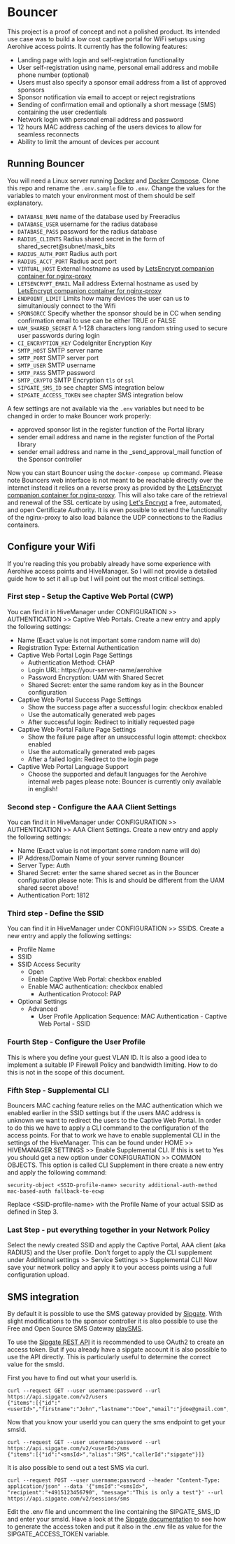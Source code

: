 Bouncer
=======

This project is a proof of concept and not a polished product. Its intended use case was to build a low cost captive portal for WiFi setups using Aerohive access points. It currently has the following features:

* Landing page with login and self-registration functionality
* User self-registration using name, personal email address and mobile phone number (optional)
* Users must also specify a sponsor email address from a list of approved sponsors
* Sponsor notification via email to accept or reject registrations
* Sending of confirmation email and optionally a short message (SMS) containing the user credentials
* Network login with personal email address and password
* 12 hours MAC address caching of the users devices to allow for seamless reconnects
* Ability to limit the amount of devices per account

## Running Bouncer
You will need a Linux server running [Docker](https://www.docker.com/) and [Docker Compose](https://docs.docker.com/compose/). Clone this repo and rename the `.env.sample` file to `.env`. Change the values for the variables to match your environment most of them should be self explanatory.

* `DATABASE_NAME` name of the database used by Freeradius
* `DATABASE_USER` username for the radius database
* `DATABASE_PASS` password for the radius database
* `RADIUS_CLIENTS` Radius shared secret in the form of shared_secret@subnet/mask_bits
* `RADIUS_AUTH_PORT` Radius auth port
* `RADIUS_ACCT_PORT` Radius acct port
* `VIRTUAL_HOST` External hostname as used by [LetsEncrypt companion container for nginx-proxy](https://github.com/JrCs/docker-letsencrypt-nginx-proxy-companion)
* `LETSENCRYPT_EMAIL` Mail address External hostname as used by [LetsEncrypt companion container for nginx-proxy](https://github.com/JrCs/docker-letsencrypt-nginx-proxy-companion)
* `ENDPOINT_LIMIT` Limits how many devices the user can us to simultaniously connect to the Wifi
* `SPONSORCC` Specify whether the sponsor should be in CC when sending confirmation email to use can be either TRUE or FALSE
* `UAM_SHARED_SECRET` A 1-128 characters long random string used to secure user passwords during login
* `CI_ENCRYPTION_KEY` CodeIgniter Encryption Key
* `SMTP_HOST` SMTP server name
* `SMTP_PORT` SMTP server port
* `SMTP_USER` SMTP username
* `SMTP_PASS` SMTP password
* `SMTP_CRYPTO` SMTP Encryption `tls` or `ssl`
* `SIPGATE_SMS_ID` see chapter SMS integration below
* `SIPGATE_ACCESS_TOKEN` see chapter SMS integration below

A few settings are not available via the `.env` variables but need to be changed in order to make Bouncer work properly:
* approved sponsor list in the register function of the Portal library
* sender email address and name in the register function of the Portal library
* sender email address and name in the _send_approval_mail function of the Sponsor controller

Now you can start Bouncer using the `docker-compose up` command. Please note Bouncers web interface is not meant to be reachable directly over the internet instead it relies on a reverse proxy as provided by the [LetsEncrypt companion container for nginx-proxy](https://github.com/JrCs/docker-letsencrypt-nginx-proxy-companion). This will also take care of the retrieval and renewal of the SSL certicate by using [Let's Encrypt](https://letsencrypt.org/) a free, automated, and open Certificate Authority. It is even possible to extend the functionality of the nginx-proxy to also load balance the UDP connections to the Radius containers.

## Configure your Wifi
If you're reading this you probably already have some experience with Aerohive access points and HiveManager. So I will not provide a detailed guide how to set it all up but I will point out the most critical settings.

### First step - Setup the Captive Web Portal (CWP)
You can find it in HiveManager under CONFIGURATION >> AUTHENTICATION >> Captive Web Portals. Create a new entry and apply the following settings:

* Name (Exact value is not important some random name will do)
* Registration Type: External Authentication
* Captive Web Portal Login Page Settings
  * Authentication Method: CHAP
  * Login URL: https://your-server-name/aerohive
  * Password Encryption: UAM with Shared Secret
  * Shared Secret: enter the same random key as in the Bouncer configuration
* Captive Web Portal Success Page Settings
  * Show the success page after a successful login: checkbox enabled
  * Use the automatically generated web pages
  * After successful login: Redirect to initially requested page
* Captive Web Portal Failure Page Settings
  * Show the failure page after an unsuccessful login attempt: checkbox enabled
  * Use the automatically generated web pages
  * After a failed login: Redirect to the login page
* Captive Web Portal Language Support
  * Choose the supported and default languages for the Aerohive internal web pages please note: Bouncer is currently only available in english!

### Second step - Configure the AAA Client Settings
You can find it in HiveManager under CONFIGURATION >> AUTHENTICATION >> AAA Client Settings. Create a new entry and apply the following settings:

* Name (Exact value is not important some random name will do)
* IP Address/Domain Name of your server running Bouncer
* Server Type: Auth
* Shared Secret: enter the same shared secret as in the Bouncer configuration please note: This is and should be different from the UAM shared secret above!
* Authentication Port: 1812

### Third step - Define the SSID
You can find it in HiveManager under CONFIGURATION >> SSIDS. Create a new entry and apply the following settings:

* Profile Name
* SSID
* SSID Access Security
  * Open
  * Enable Captive Web Portal: checkbox enabled
  * Enable MAC authentication: checkbox enabled
    * Authentication Protocol: PAP
* Optional Settings
  * Advanced
    * User Profile Application Sequence: MAC Authentication - Captive Web Portal - SSID

### Fourth Step - Configure the User Profile
This is where you define your guest VLAN ID. It is also a good idea to implement a suitable IP Firewall Policy and bandwidth limiting. How to do this is not in the scope of this document.

### Fifth Step - Supplemental CLI
Bouncers MAC caching feature relies on the MAC authentication which we enabled earlier in the SSID settings but if the users MAC address is unknown we want to redirect the users to the Captive Web Portal. In order to do this we have to apply a CLI command to the configuration of the access points. For that to work we have to enable supplemental CLI in the settings of the HiveManager. This can be found under HOME >> HIVEMANAGER SETTINGS >> Enable Supplemental CLI. If this is set to Yes you should get a new option under CONFIGURATION >> COMMON OBJECTS. This option is called CLI Supplement in there create a new entry and apply the following command:

```
security-object <SSID-profile-name> security additional-auth-method mac-based-auth fallback-to-ecwp
```

Replace &lt;SSID-profile-name&gt; with the Profile Name of your actual SSID as defined in Step 3.

### Last Step - put everything together in your Network Policy
Select the newly created SSID and apply the Captive Portal, AAA client (aka RADIUS) and the User profile. Don't forget to apply the CLI supplement under Additional settings >> Service Settings >> Supplemental CLI! Now save your network policy and apply it to your access points using a full configuration upload.

## SMS integration
By default it is possible to use the SMS gateway provided by [Sipgate](https://www.sipgate.de). With slight modifications to the sponsor controller it is also possible to use the Free and Open Source SMS Gateway [playSMS](https://playsms.org/).

To use the [Sipgate REST API](https://api.sipgate.com/v2/doc) it is recommended to use OAuth2 to create an access token. But if you already have a sipgate account it is also possible to use the API directly. This is particularly useful to determine the correct value for the smsId.

First you have to find out what your userId is.

```
curl --request GET --user username:password --url https://api.sipgate.com/v2/users
{"items":[{"id":"<userId>","firstname":"John","lastname":"Doe","email":"jdoe@gmail.com","defaultDevice":"e0","busyOnBusy":false,"admin":true}]}
```

Now that you know your userId you can query the sms endpoint to get your smsId.

```
curl --request GET --user username:password --url https://api.sipgate.com/v2/<userId>/sms
{"items":[{"id":"<smsId>","alias":"SMS","callerId":"sipgate"}]}
```

It is also possible to send out a test SMS via curl.

```
curl --request POST --user username:password --header "Content-Type: application/json" --data '{"smsId":"<smsId>", "recipient":"+4915123456790", "message":"This is only a test"}' --url https://api.sipgate.com/v2/sessions/sms
```

Edit the .env file and uncomment the line containing the SIPGATE_SMS_ID and enter your smsId.
Have a look at the [Sipgate documentation](https://developer.sipgate.io/rest-api/authentication/#oauth2) to see how to generate the access token and put it also in the .env file as value for the SIPGATE_ACCESS_TOKEN variable.